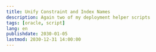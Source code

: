 ```yaml
---
title: Unify Constraint and Index Names
description: Again two of my deployment helper scripts
tags: [oracle, script]
lang: en
publishdate: 2030-01-05
lastmod: 2030-12-31 14:00:00
---
```


